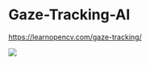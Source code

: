 # Gaze-Tracking-AI




https://learnopencv.com/gaze-tracking/


<p><img src="https://user-images.githubusercontent.com/58718316/166853693-448df196-13c0-4a36-b8ab-e5bdda30060a.jpg"></p>
